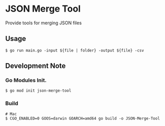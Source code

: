 # JSON Merge Tool

Provide tools for merging JSON files

## Usage
```shell script
$ go run main.go -input ${file | folder} -output ${file} -csv
```

## Development Note

### Go Modules Init.

```shell script
$ go mod init json-merge-tool
```

### Build
```shell script
# Mac
$ CGO_ENABLED=0 GOOS=darwin GOARCH=amd64 go build -o JSON-Merge-Tool
```

